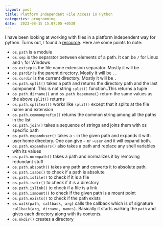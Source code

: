 ```yaml
---
layout: post
title: Platform Independent File Access in Python
categories: programming
date:  2023-08-15 15:07:05 +0530
---
```


I have been looking at working with files in a platform independent way for python. Turns out, I found a [resource](https://pymotw.com/2/ospath/). Here are some points to note:

* `os.path` is a module
* `os.sep` is the separator between elements of a path. It can be `/` for Linux and `\` for Windows
* `os.extsep` is the file name extension separator. Mostly it will be `.`
* `os.pardir` is the parent directory. Mostly it will be `..`
* `os.curdir` is the current directory. Mostly it will be `.`
* `os.path.split()` takes a path and returns the directory path and the last component. This is not string `split()` function..This returns a tuple
* `os.path.dirname()` and `os.path.basename()` return the same values as the above `split()` returns
* `os.path.splitext()` works like `split()` except that it splits at the file name and extension
* `os.path.commonprefix()` returns the common string among all the paths in the list
* `os.path.join()` takes a sequence of strings and joins them with os specific path
* `os.path.expanduser()` takes a `~` in the given path and expands it with user home directory. One can give `~` or `~user` and it will expand both.
* `os.path.expandvars()` also takes a path and replace any shell variables with its values
* `os.path.normpath()` takes a path and normalizes it by removing redundant stuff
* `os.path.abspath()` takes any path and converts it to absolute path.
* `os.path.isabs()` to check if a path is absolute
* `os.path.isfile()` to check if it is a file
* `os.path.isdir()` to check if it is a directory
* `os.path.islink()` to check if a file is a link
* `os.path.ismount()` to check if the given path is a mount point
* `os.path.exists()` to check if the path exists
* `os.walk(path, callback, arg)` calls the callback which is of signature `callback(arg, dirname, names)`. Basically it starts walking the `path` and gives each directory along with its contents. 
* `os.mkdir()` creates a directory
